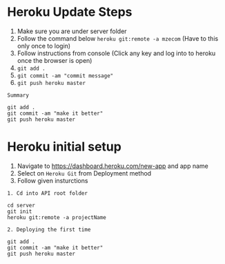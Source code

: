 # Heroku Update Steps

1. Make sure you are under server folder
2. Follow the command below
`heroku git:remote -a mzecom` (Have to this only once to login)
3. Follow instructions from console (Click any key and log into to heroku once the browser is open)
4. `git add .`
5. `git commit -am "commit message"`
6. `git push heroku master`

```
Summary 

git add .
git commit -am "make it better"
git push heroku master

```

# Heroku initial setup
1. Navigate to https://dashboard.heroku.com/new-app and app name
2. Select on `Heroku Git` from Deployment method
2. Follow given insturctions
```
1. Cd into API root folder

cd server
git init
heroku git:remote -a projectName

2. Deploying the first time

git add .
git commit -am "make it better"
git push heroku master
```
